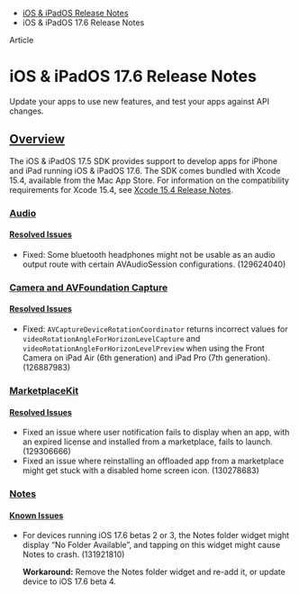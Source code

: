 - [iOS & iPadOS Release Notes](https://developer.apple.com/documentation/ios-ipados-release-notes)
- iOS & iPadOS 17.6 Release Notes

Article

# iOS & iPadOS 17.6 Release Notes

Update your apps to use new features, and test your apps against API changes.

## [Overview](https://developer.apple.com/documentation/ios-ipados-release-notes/ios-ipados-17_6-release-notes#Overview)

The iOS & iPadOS 17.5 SDK provides support to develop apps for iPhone and iPad running iOS & iPadOS 17.6. The SDK comes bundled with Xcode 15.4, available from the Mac App Store. For information on the compatibility requirements for Xcode 15.4, see [Xcode 15.4 Release Notes](https://developer.apple.com/documentation/Xcode-Release-Notes/xcode-15_4-release-notes).

### [Audio](https://developer.apple.com/documentation/ios-ipados-release-notes/ios-ipados-17_6-release-notes#Audio)

#### [Resolved Issues](https://developer.apple.com/documentation/ios-ipados-release-notes/ios-ipados-17_6-release-notes#Resolved-Issues)

- Fixed: Some bluetooth headphones might not be usable as an audio output route with certain AVAudioSession configurations. (129624040)

### [Camera and AVFoundation Capture](https://developer.apple.com/documentation/ios-ipados-release-notes/ios-ipados-17_6-release-notes#Camera-and-AVFoundation-Capture)

#### [Resolved Issues](https://developer.apple.com/documentation/ios-ipados-release-notes/ios-ipados-17_6-release-notes#Resolved-Issues)

- Fixed: `AVCaptureDeviceRotationCoordinator` returns incorrect values for `videoRotationAngleForHorizonLevelCapture` and `videoRotationAngleForHorizonLevelPreview` when using the Front Camera on iPad Air (6th generation) and iPad Pro (7th generation). (126887983)

### [MarketplaceKit](https://developer.apple.com/documentation/ios-ipados-release-notes/ios-ipados-17_6-release-notes#MarketplaceKit)

#### [Resolved Issues](https://developer.apple.com/documentation/ios-ipados-release-notes/ios-ipados-17_6-release-notes#Resolved-Issues)

- Fixed an issue where user notification fails to display when an app, with an expired license and installed from a marketplace, fails to launch. (129306666)
- Fixed an issue where reinstalling an offloaded app from a marketplace might get stuck with a disabled home screen icon. (130278683)

### [Notes](https://developer.apple.com/documentation/ios-ipados-release-notes/ios-ipados-17_6-release-notes#Notes)

#### [Known Issues](https://developer.apple.com/documentation/ios-ipados-release-notes/ios-ipados-17_6-release-notes#Known-Issues)

- For devices running iOS 17.6 betas 2 or 3, the Notes folder widget might display “No Folder Available”, and tapping on this widget might cause Notes to crash. (131921810)

  **Workaround:** Remove the Notes folder widget and re-add it, or update device to iOS 17.6 beta 4.
